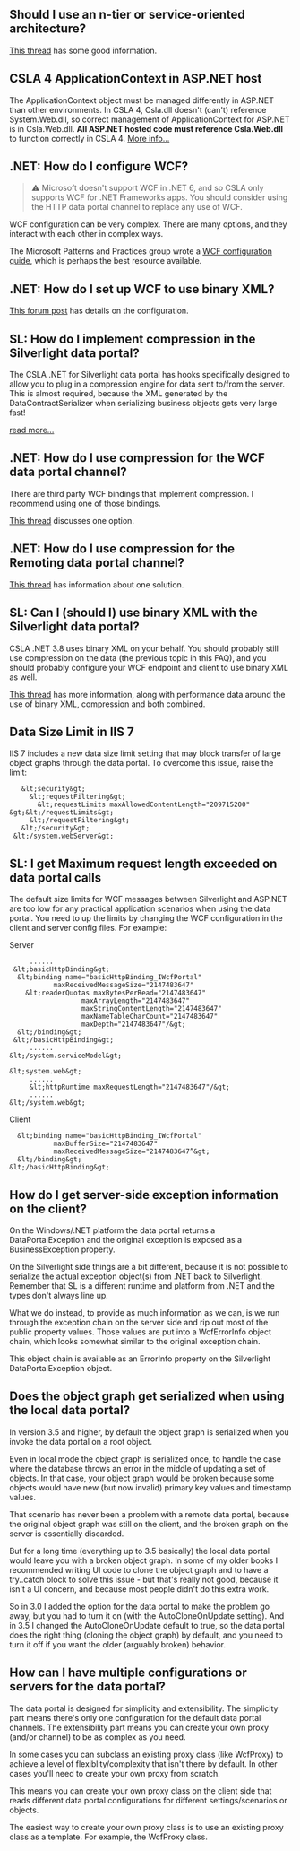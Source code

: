 ## Should I use an n-tier or service-oriented architecture?

[This thread](https://cslanet.com/old-forum/10198.html) has some good information.

## CSLA 4 ApplicationContext in ASP.NET host

The ApplicationContext object must be managed differently in ASP.NET than other environments. In CSLA 4, Csla.dll doesn't (can't) reference System.Web.dll, so correct management of ApplicationContext for ASP.NET is in Csla.Web.dll. **All ASP.NET hosted code must reference Csla.Web.dll** to function correctly in CSLA 4. [More info...](https://cslanet.com/old-forum/9583.html)

## .NET: How do I configure WCF?

> ⚠️ Microsoft doesn't support WCF in .NET 6, and so CSLA only supports WCF for .NET Frameworks apps. You should consider using the HTTP data portal channel to replace any use of WCF.

WCF configuration can be very complex. There are many options, and they interact with each other in complex ways.

The Microsoft Patterns and Practices group wrote a [WCF configuration guide](http://wcfsecurity.codeplex.com), which is perhaps the best resource available.

## .NET: How do I set up WCF to use binary XML?

[This forum post](https://cslanet.com/old-forum/7494.html) has details on the configuration.

## SL: How do I implement compression in the Silverlight data portal?

The CSLA .NET for Silverlight data portal has hooks specifically designed to allow you to plug in a compression engine for data sent to/from the server. This is almost required, because the XML generated by the DataContractSerializer when serializing business objects gets very large fast!

[read more...](Silverlight.md)

## .NET: How do I use compression for the WCF data portal channel?

There are third party WCF bindings that implement compression. I recommend using one of those bindings.

[This thread](https://cslanet.com/old-forum/10805.html) discusses one option.

## .NET: How do I use compression for the Remoting data portal channel?

[This thread](https://cslanet.com/old-forum/8067.html) has information about one solution.

## SL: Can I (should I) use binary XML with the Silverlight data portal?

CSLA .NET 3.8 uses binary XML on your behalf. You should probably still use compression on the data (the previous topic in this FAQ), and you should probably configure your WCF endpoint and client to use binary XML as well.

[This thread](https://cslanet.com/old-forum/7258.html) has more information, along with performance data around the use of binary XML, compression and both combined.


## Data Size Limit in IIS 7

IIS 7 includes a new data size limit setting that may block transfer of large object graphs through the data portal. To overcome this issue, raise the limit:

```&lt;system.webServer&gt;
   &lt;security&gt;
     &lt;requestFiltering&gt;
       &lt;requestLimits maxAllowedContentLength="209715200" &gt;&lt;/requestLimits&gt;
     &lt;/requestFiltering&gt;
   &lt;/security&gt;
 &lt;/system.webServer&gt;
```

## SL: I get Maximum request length exceeded on data portal calls

The default size limits for WCF messages between Silverlight and ASP.NET are too low for any practical application scenarios when using the data portal. You need to up the limits by changing the WCF configuration in the client and server config files. For example:

Server

```&lt;system.serviceModel&gt;
     ......     
 &lt;basicHttpBinding&gt;
  &lt;binding name="basicHttpBinding_IWcfPortal"
           maxReceivedMessageSize="2147483647"
    &lt;readerQuotas maxBytesPerRead="2147483647"
                  maxArrayLength="2147483647"
                  maxStringContentLength="2147483647"
                  maxNameTableCharCount="2147483647"
                  maxDepth="2147483647"/&gt;
  &lt;/binding&gt;
 &lt;/basicHttpBinding&gt;
     ......     
&lt;/system.serviceModel&gt;

&lt;system.web&gt;
     ......     
     &lt;httpRuntime maxRequestLength="2147483647"/&gt;
     ......
&lt;/system.web&gt;
```

Client

```&lt;basicHttpBinding&gt;
  &lt;binding name="basicHttpBinding_IWcfPortal" 
           maxBufferSize="2147483647"
           maxReceivedMessageSize="2147483647”&gt;
  &lt;/binding&gt;
&lt;/basicHttpBinding&gt;
```

## How do I get server-side exception information on the client?

On the Windows/.NET platform the data portal returns a DataPortalException and the original exception is exposed as a BusinessException property.

On the Silverlight side things are a bit different, because it is not possible to serialize the actual exception object(s) from .NET back to Silverlight. Remember that SL is a different runtime and platform from .NET and the types don't always line up.

What we do instead, to provide as much information as we can, is we run through the exception chain on the server side and rip out most of the public property values. Those values are put into a WcfErrorInfo object chain, which looks somewhat similar to the original exception chain.

This object chain is available as an ErrorInfo property on the Silverlight DataPortalException object.

## Does the object graph get serialized when using the local data portal?

In version 3.5 and higher, by default the object graph is serialized when you invoke the data portal on a root object. 

Even in local mode the object graph is serialized once, to handle the case where the database throws an error in the middle of updating a set of objects. In that case, your object graph would be broken because some objects would have new (but now invalid) primary key values and timestamp values.

That scenario has never been a problem with a remote data portal, because the original object graph was still on the client, and the broken graph on the server is essentially discarded.

But for a long time (everything up to 3.5 basically) the local data portal would leave you with a broken object graph. In some of my older books I recommended writing UI code to clone the object graph and to have a try..catch block to solve this issue - but that's really not good, because it isn't a UI concern, and because most people didn't do this extra work.

So in 3.0 I added the option for the data portal to make the problem go away, but you had to turn it on (with the AutoCloneOnUpdate setting). And in 3.5 I changed the AutoCloneOnUpdate default to true, so the data portal does the right thing (cloning the object graph) by default, and you need to turn it off if you want the older (arguably broken) behavior.

## How can I have multiple configurations or servers for the data portal?

The data portal is designed for simplicity and extensibility. The simplicity part means there's only one configuration for the default data portal channels. The extensibility part means you can create your own proxy (and/or channel) to be as complex as you need.

In some cases you can subclass an existing proxy class (like WcfProxy) to achieve a level of flexiblity/complexity that isn't there by default. In other cases you'll need to create your own proxy from scratch.

This means you can create your own proxy class on the client side that reads different data portal configurations for different settings/scenarios or objects.

The easiest way to create your own proxy class is to use an existing proxy class as a template. For example, the WcfProxy class.
